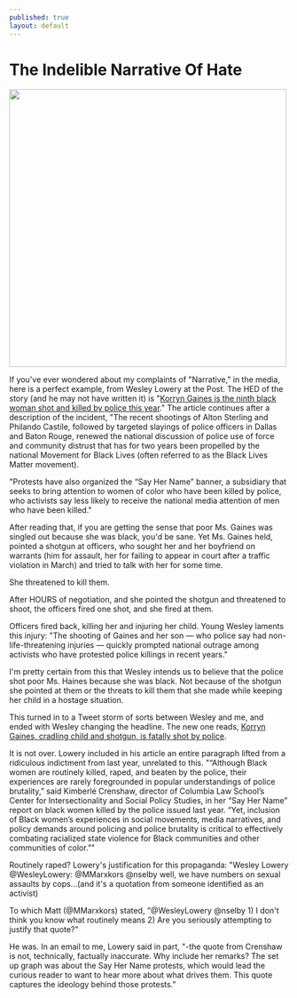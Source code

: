 ```yaml
---
published: true
layout: default
---
```

<h1>The Indelible Narrative Of Hate</h1>
<p><img class="left" width="500px" src="https://nselby.github.io/assets/img/korryn_gaines.png" /></p>


<p>If you've ever wondered about my complaints of "Narrative," in the media, here is a perfect example, from Wesley Lowery at the Post. The HED of the story (and he may not have written it) is "<a href="https://www.washingtonpost.com/news/post-nation/wp/2016/08/02/korryn-gaines-is-the-ninth-black-woman-shot-and-killed-by-police-this-year/" target="_blank">Korryn Gaines is the ninth black woman shot and killed by police this year</a>." The article continues after a description of the incident, "The recent shootings of Alton Sterling and Philando Castile, followed by targeted slayings of police officers in Dallas and Baton Rouge, renewed the national discussion of police use of force and community distrust that has for two years been propelled by the national Movement for Black Lives (often referred to as the Black Lives Matter movement).</p>

<p>"Protests have also organized the “Say Her Name” banner, a subsidiary that seeks to bring attention to women of color who have been killed by police, who activists say less likely to receive the national media attention of men who have been killed."</p>

<p>After reading that, if you are getting the sense that poor Ms. Gaines was singled out because she was black, you'd be sane. Yet Ms. Gaines held, pointed a shotgun at officers, who sought her and her boyfriend on warrants (him for assault, her for failing to appear in court after a traffic violation in March) and tried to talk with her for some time.</p>

<p>She threatened to kill them. </p>

<p>After HOURS of negotiation, and she pointed the shotgun and threatened to shoot, the officers fired one shot, and she fired at them. </p>

<p>Officers fired back, killing her and injuring her child. Young Wesley laments this injury: "The shooting of Gaines and her son — who police say had non-life-threatening injuries — quickly prompted national outrage among activists who have protested police killings in recent years." </p>

<p>I'm pretty certain from this that Wesley intends us to believe that the police shot poor Ms. Haines because she was black. Not because of the shotgun she pointed at them or the threats to kill them that she made while keeping her child in a hostage situation.</p>

<p>This turned in to a Tweet storm of sorts between Wesley and me, and ended with Wesley changing the headline. The new one reads, <a href="https://www.washingtonpost.com/news/post-nation/wp/2016/08/02/korryn-gaines-is-the-ninth-black-woman-shot-and-killed-by-police-this-year/" target="_blank">Korryn Gaines, cradling child and shotgun, is fatally shot by police</a>.</p>

<p>It is not over. Lowery included in his article an entire paragraph lifted from a ridiculous indictment from last year, unrelated to this. "“Although Black women are routinely killed, raped, and beaten by the police, their experiences are rarely foregrounded in popular understandings of police brutality,” said Kimberlé Crenshaw, director of Columbia Law School’s Center for Intersectionality and Social Policy Studies, in her “Say Her Name” report on black women killed by the police issued last year. “Yet, inclusion of Black women’s experiences in social movements, media narratives, and policy demands around policing and police brutality is critical to effectively combating racialized state violence for Black communities and other communities of color.”"</p>

<p>Routinely raped? Lowery's justification for this propaganda: "Wesley Lowery ‏@WesleyLowery:  @MMarxkors @nselby well, we have numbers on sexual assaults by cops...(and it's a quotation from someone identified as an activist)</p>

<p>To which Matt (@MMarxkors) stated, "@WesleyLowery @nselby 1) I don't think you know what routinely means 2) Are you seriously attempting to justify that quote?"</p>

<p>He was. In an email to me, Lowery said in part, "-the quote from Crenshaw is not, technically, factually inaccurate. Why include her remarks? The set up graph was about the Say Her Name protests, which would lead the curious reader to want to hear more about what drives them. This quote captures the ideology behind those protests."</p>
